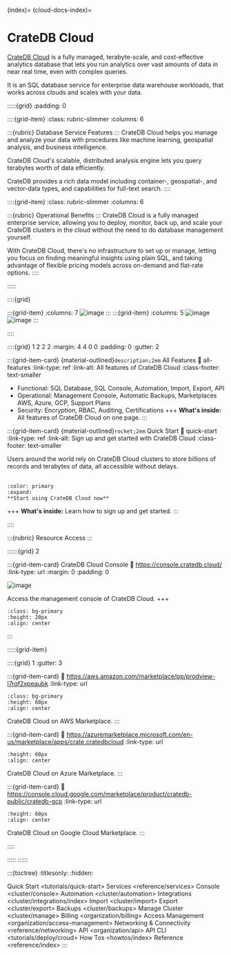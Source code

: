 (index)=
(cloud-docs-index)=

# CrateDB Cloud

[CrateDB Cloud] is a fully managed, terabyte-scale, and cost-effective
analytics database that lets you run analytics over vast amounts of
data in near real time, even with complex queries.

It is an SQL database service for enterprise data warehouse workloads,
that works across clouds and scales with your data.


:::::{grid}
:padding: 0

::::{grid-item}
:class: rubric-slimmer
:columns: 6

:::{rubric} Database Service Features
:::
CrateDB Cloud helps you manage and analyze your data with procedures
like machine learning, geospatial analysis, and business intelligence.

CrateDB Cloud's scalable, distributed analysis engine lets you query
terabytes worth of data efficiently.

CrateDB provides a rich data model including container-, geospatial-, and
vector-data types, and capabilities for full-text search.
::::

::::{grid-item}
:class: rubric-slimmer
:columns: 6

:::{rubric} Operational Benefits
:::
CrateDB Cloud is a fully managed enterprise service, allowing you to deploy,
monitor, back up, and scale your CrateDB clusters in the cloud without the
need to do database management yourself.

With CrateDB Cloud, there's no infrastructure to set up or manage, letting you
focus on finding meaningful insights using plain SQL, and taking advantage of
flexible pricing models across on-demand and flat-rate options.
::::

:::::


::::{grid}

:::{grid-item}
:columns: 7
![image](https://cratedb.com/hs-fs/hubfs/cloud-edge-config.png?width=480)
:::
:::{grid-item}
:columns: 5
![image](https://cratedb.com/hs-fs/hubfs/CrateDB-Security-Certifications-Logos.png?width=320)
![image](https://cratedb.com/hs-fs/hubfs/CrateDB-Cloud-Integrations.png?width=320)
:::

::::


::::{grid} 1 2 2 2
:margin: 4 4 0 0
:padding: 0
:gutter: 2


:::{grid-item-card} {material-outlined}`description;2em` All Features
:link: all-features
:link-type: ref
:link-alt: All features of CrateDB Cloud
:class-footer: text-smaller

- Functional: SQL Database, SQL Console, Automation, Import, Export, API
- Operational: Management Console, Automatic Backups, Marketplaces AWS, Azure, GCP,
  Support Plans
- Security: Encryption, RBAC, Auditing, Certifications
+++
**What's inside:**
All features of CrateDB Cloud on one page.
:::


:::{grid-item-card} {material-outlined}`rocket;2em` Quick Start
:link: quick-start
:link-type: ref
:link-alt: Sign up and get started with CrateDB Cloud
:class-footer: text-smaller

Users around the world rely on CrateDB Cloud clusters to store billions of records
and terabytes of data, all accessible without delays.
<br><br>
```{button-link} https://example.com
:color: primary
:expand:
**Start using CrateDB Cloud now**
```
+++
**What's inside:**
Learn how to sign up and get started.
:::

::::


:::{rubric} Resource Access
:::

::::::{grid} 2

:::{grid-item-card} CrateDB Cloud Console
:link: https://console.cratedb.cloud/
:link-type: url
:margin: 0
:padding: 0

![image](/_assets/img/cluster-manage.png)

Access the management console of CrateDB Cloud.
+++
```{image} https://console.cratedb.cloud/static/media/login_logo.29bc89cf03a01ccf3ed2aa57b8a4e1c1.svg
:class: bg-primary
:height: 20px
:align: center
```
:::

:::::{grid-item}

::::{grid} 1
:gutter: 3

:::{grid-item-card}
:link: https://aws.amazon.com/marketplace/pp/prodview-l7rqf2xpeaubk
:link-type: url
```{image} /_assets/logo/aws-marketplace.png
:class: bg-primary
:height: 60px
:align: center
```
CrateDB Cloud on AWS Marketplace.
:::

:::{grid-item-card}
:link: https://azuremarketplace.microsoft.com/en-us/marketplace/apps/crate.cratedbcloud
:link-type: url
```{image} /_assets/logo/microsoft.png
:height: 60px
:align: center
```
CrateDB Cloud on Azure Marketplace.
:::


:::{grid-item-card}
:link: https://console.cloud.google.com/marketplace/product/cratedb-public/cratedb-gcp
:link-type: url
```{image} /_assets/logo/google-cloud.png
:height: 60px
:align: center
```
CrateDB Cloud on Google Cloud Marketplace.
:::

::::

:::::
::::::


:::{toctree}
:titlesonly:
:hidden:

Quick Start <tutorials/quick-start>
Services <reference/services>
Console <cluster/console>
Automation <cluster/automation>
Integrations <cluster/integrations/index>
Import <cluster/import>
Export <cluster/export>
Backups <cluster/backups>
Manage Cluster <cluster/manage>
Billing <organization/billing>
Access Management <organization/access-management>
Networking & Connectivity <reference/networking>
API <organization/api>
API CLI <tutorials/deploy/croud>
How Tos <howtos/index>
Reference <reference/index>
:::


[CrateDB]: https://crate.io/product/
[CrateDB Cloud]: https://cratedb.com/product/cloud
[Croud CLI]: https://crate.io/docs/cloud/cli/
[How-To Guides]: https://crate.io/docs/cloud/en/latest/howtos/
[Reference]: https://crate.io/docs/cloud/en/latest/reference/
